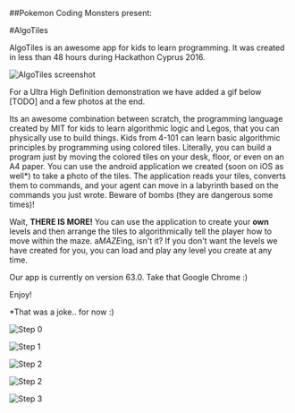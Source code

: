 ##Pokemon Coding Monsters present:

#AlgoTiles

AlgoTiles is an awesome app for kids to learn programming. It was created in less than 48 hours during Hackathon Cyprus 2016.

![AlgoTiles screenshot](/doc-images/screenshot.jpg "AlgoTiles screenshot")

For a Ultra High Definition demonstration we have added a gif below [TODO] and a few photos at the end.

Its an awesome combination between scratch, the programming language created by MIT for kids to learn algorithmic logic and Legos, that you can physically use to build things. Kids from 4-101 can learn basic algorithmic principles by programming using colored tiles. Literally, you can build a program just by moving the colored tiles on your desk, floor, or even on an A4 paper. You can use the android application we created (soon on iOS as well*) to take a photo of the tiles. The application reads your tiles, converts them to commands, and your agent can move in a labyrinth based on the commands you just wrote. Beware of bombs (they are dangerous some times)!

Wait, **THERE IS MORE!** You can use the application to create your **own** levels and then arrange the tiles to algorithmically tell the player how to move within the maze. a*MAZE*ing, isn't it? If you don't want the levels we have created for you, you can load and play any level you create at any time. 

Our app is currently on version 63.0. Take that Google Chrome :)

Enjoy!


*That was a joke.. for now :) 

![Step 0](/doc-images/step0.jpg "Cut your papers into tiles of the same size. Add them into A3 paper (8x4)")

![Step 1](/doc-images/step1.jpg "Open AlgoTiles app!")

![Step 2](/doc-images/step2.jpg "Press *Take Photo* button and take a photo of your *Solution* on the app")

![Step 2](/doc-images/step2-board.jpg "Your photo should be something similar to that.")

![Step 3](/doc-images/step-3.jpg "Load the picture and the solution will run!. It will tell you if ")